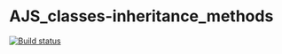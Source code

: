 # AJS_classes-inheritance_methods
 
[![Build status](https://ci.appveyor.com/api/projects/status/lykj06uc9cu54shd?svg=true)](https://ci.appveyor.com/project/KateGaw/ajs-classes-inheritance-methods)
